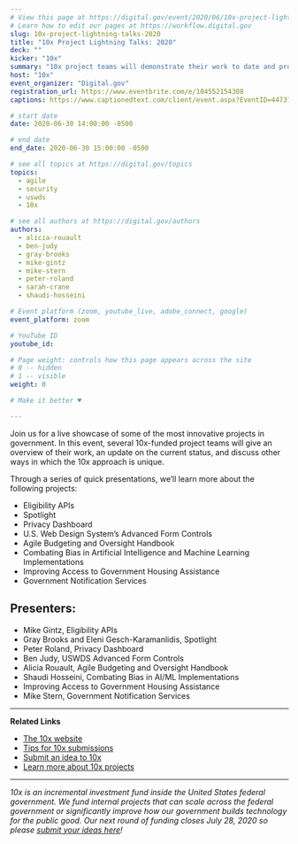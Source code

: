 ```yaml
---
# View this page at https://digital.gov/event/2020/06/10x-project-lightning-talks-2020
# Learn how to edit our pages at https://workflow.digital.gov
slug: 10x-project-lightning-talks-2020
title: "10x Project Lightning Talks: 2020"
deck: ""
kicker: "10x"
summary: "10x project teams will demonstrate their work to date and provide brief overviews of each project. We hope that these talks will highlight some of the most interesting work happening in government today and inspire others to submit ideas to 10x. "
host: "10x"
event_organizer: "Digital.gov"
registration_url: https://www.eventbrite.com/e/104552154308
captions: https://www.captionedtext.com/client/event.aspx?EventID=4473786&CustomerID=321

# start date
date: 2020-06-30 14:00:00 -0500

# end date
end_date: 2020-06-30 15:00:00 -0500

# see all topics at https://digital.gov/topics
topics: 
  - agile
  - security
  - uswds
  - 10x

# see all authors at https://digital.gov/authors
authors: 
  - alicia-rouault
  - ben-judy
  - gray-brooks
  - mike-gintz
  - mike-stern
  - peter-roland
  - sarah-crane
  - shaudi-hosseini

# Event platform (zoom, youtube_live, adobe_connect, google)
event_platform: zoom

# YouTube ID
youtube_id: 

# Page weight: controls how this page appears across the site
# 0 -- hidden
# 1 -- visible
weight: 0

# Make it better ♥

---
```


Join us for a live showcase of some of the most innovative projects in government. In this event, several 10x-funded project teams will give an overview of their work, an update on the current status, and discuss other ways in which the 10x approach is unique.

Through a series of quick presentations, we’ll learn more about the following projects:

 - Eligibility APIs
 - Spotlight
 - Privacy Dashboard
 - U.S. Web Design System’s Advanced Form Controls
 - Agile Budgeting and Oversight Handbook
 - Combating Bias in Artificial Intelligence and Machine Learning Implementations
 - Improving Access to Government Housing Assistance
 - Government Notification Services
 
## Presenters:

 - Mike Gintz, Eligibility APIs
 - Gray Brooks and Eleni Gesch-Karamanlidis, Spotlight
 - Peter Roland, Privacy Dashboard
 - Ben Judy, USWDS Advanced Form Controls
 - Alicia Rouault, Agile Budgeting and Oversight Handbook
 - Shaudi Hosseini, Combating Bias in AI/ML Implementations
 - Improving Access to Government Housing Assistance
 - Mike Stern, Government Notification Services
 
 ---
 
**Related Links**

 - [The 10x website](https://10x.gsa.gov/)
 - [Tips for 10x submissions](https://10x.gsa.gov/send-us-an-idea/)
 - [Submit an idea to 10x](https://feedback.gsa.gov/jfe/form/SV_1Im8dTPnjnV3HpP)
 - [Learn more about 10x projects](https://10x.gsa.gov/projects/)
 
 ---
 
 *10x is an incremental investment fund inside the United States federal government. We fund internal projects that can scale across the federal government or significantly improve how our government builds technology for the public good. Our next round of funding closes July 28, 2020 so please [submit your ideas here](https://feedback.gsa.gov/jfe/form/SV_1Im8dTPnjnV3HpP)!*
